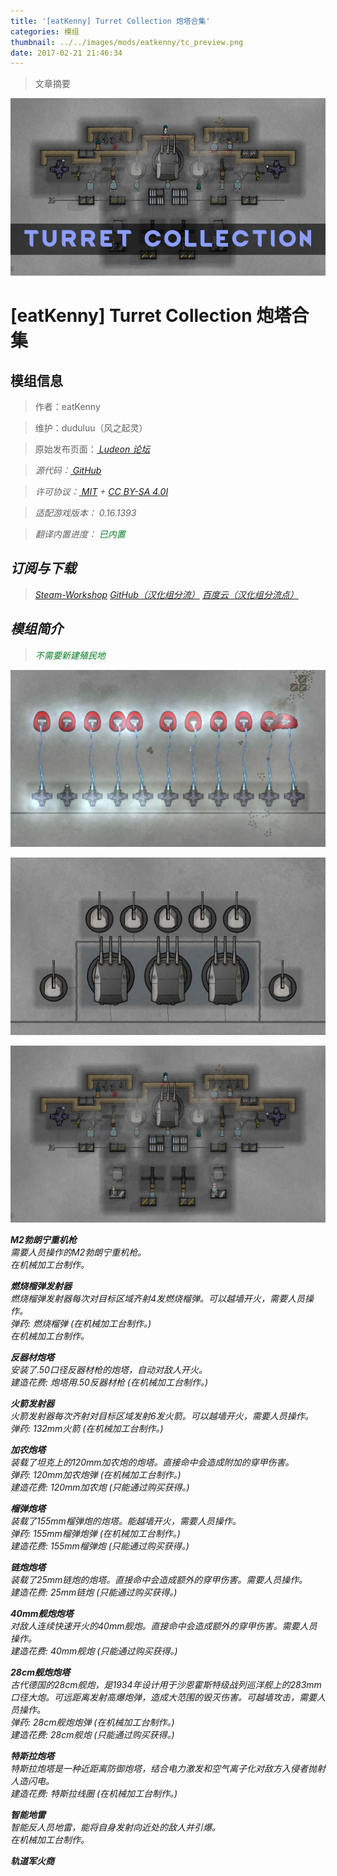 ```yaml
---
title: '[eatKenny] Turret Collection 炮塔合集'
categories: 模组
thumbnail: ../../images/mods/eatkenny/tc_preview.png
date: 2017-02-21 21:46:34
---
```


> 文章摘要

<!--more-->

![tc](../../images/mods/eatkenny/tc_preview.png)

# [eatKenny] Turret Collection 炮塔合集

## 模组信息

> 作者：eatKenny

> 维护：duduluu（风之起灵）

> 原始发布页面：<a href="https://ludeon.com/forums/index.php?topic=30720.0"><i class="fa fa-link" aria-hidden="true" /> Ludeon 论坛</a>

> 源代码：<a href="https://github.com/RimWorld-zh/eatKenny-TurretCollection" ><i class="fa fa-github" aria-hidden="true" /> GitHub</a>

> 许可协议：<a href="https://opensource.org/licenses/MIT" ><i class="fa fa-balance-scale" aria-hidden="true" /> MIT</a> + <a href="https://creativecommons.org/licenses/by-sa/4.0/" ><i class="fa fa-balance-scale" aria-hidden="true" /> CC BY-SA 4.0I</a>

> 适配游戏版本：<i class="fa fa-tag" aria-hidden="true"> 0.16.1393</i>

> 翻译内置进度：<i class="fa fa-check-circle" aria-hidden="true" title="翻译已内置于原作者的模组中，可直接从Steam工坊订阅" style="color:#097c25"> 已内置</i>

## 订阅与下载

> <a href="http://steamcommunity.com/sharedfiles/filedetails/?id=868519399"><i class="fa fa-steam-square" aria-hidden="true" /> Steam-Workshop</a>
> <a href="https://github.com/RimWorld-zh/eatKenny-TurretCollection/releases" ><i class="fa fa-github" aria-hidden="true" /> GitHub（汉化组分流）</a>
> <a href="http://pan.baidu.com/s/1skKKBql"><i class="fa fa-paw" aria-hidden="true" /> 百度云（汉化组分流点）</a>

## 模组简介

> <i class="fa fa-check-circle" aria-hidden="true" style="color:#097c25"> 不需要新建殖民地</i>

![tc1](../../images/mods/eatkenny/tc_preview_1.png)

![tc2](../../images/mods/eatkenny/tc_preview_2.png)

![tc3](../../images/mods/eatkenny/tc_preview_3.png)

**M2勃朗宁重机枪**  
需要人员操作的M2勃朗宁重机枪。  
在机械加工台制作。  

**燃烧榴弹发射器**  
燃烧榴弹发射器每次对目标区域齐射4发燃烧榴弹。可以越墙开火，需要人员操作。  
弹药: 燃烧榴弹 (在机械加工台制作。)  
在机械加工台制作。  

**反器材炮塔**  
安装了.50口径反器材枪的炮塔，自动对敌人开火。  
建造花费: 炮塔用.50反器材枪 (在机械加工台制作。)  

**火箭发射器**  
火箭发射器每次齐射对目标区域发射6发火箭。可以越墙开火，需要人员操作。  
弹药: 132mm火箭 (在机械加工台制作。)  

**加农炮塔**  
装载了坦克上的120mm加农炮的炮塔。直接命中会造成附加的穿甲伤害。  
弹药: 120mm加农炮弹 (在机械加工台制作。)  
建造花费: 120mm加农炮 (只能通过购买获得。)  

**榴弹炮塔**  
装载了155mm榴弹炮的炮塔。能越墙开火，需要人员操作。  
弹药: 155mm榴弹炮弹 (在机械加工台制作。)  
建造花费: 155mm榴弹炮 (只能通过购买获得。)  

**链炮炮塔**  
装载了25mm链炮的炮塔。直接命中会造成额外的穿甲伤害。需要人员操作。    
建造花费: 25mm链炮 (只能通过购买获得。)  

**40mm舰炮炮塔**  
对敌人连续快速开火的40mm舰炮。直接命中会造成额外的穿甲伤害。需要人员操作。  
建造花费: 40mm舰炮 (只能通过购买获得。)  

**28cm舰炮炮塔**  
古代德国的28cm舰炮，是1934年设计用于沙恩霍斯特级战列巡洋舰上的283mm口径大炮。可远距离发射高爆炮弹，造成大范围的毁灭伤害。可越墙攻击，需要人员操作。  
弹药: 28cm舰炮炮弹 (在机械加工台制作。)  
建造花费: 28cm舰炮 (只能通过购买获得。)  

**特斯拉炮塔**  
特斯拉炮塔是一种近距离防御炮塔，结合电力激发和空气离子化对敌方入侵者抛射人造闪电。  
建造花费: 特斯拉线圈 (在机械加工台制作。)  

**智能地雷**  
智能反人员地雷，能将自身发射向近处的敌人并引爆。  
在机械加工台制作。  

**轨道军火商**  

